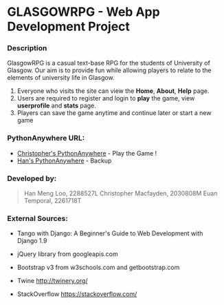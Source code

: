 # GLASGOWRPG - Web App Development Project

### Description

GlasgowRPG is a casual text-base RPG for the students of University of Glasgow. Our aim is to provide fun while allowing players to relate to the elements of university life in Glasgow.
1. Everyone who visits the site can view the **Home**, **About**, **Help** page. 
2. Users are required to register and login to **play** the game, view **userprofile** and **stats** page.
3. Players can save the game anytime and continue later or start a new game 

### PythonAnywhere URL:

* [Christopher's PythonAnywhere] - Play the Game !
* [Han's PythonAnywhere] - Backup 


### Developed by:
>Han Meng Loo, 2288527L
>Christopher Macfayden, 2030808M
>Euan Temporal,  2261718T

### External Sources:
- Tango with Django: A Beginner's Guide to Web Development with Django 1.9
- jQuery library from googleapis.com
- Bootstrap v3 from w3schools.com and getbootstrap.com
- Twine http://twinery.org/
- StackOverflow https://stackoverflow.com/



   [Christopher's PythonAnywhere]: <http://2030808m.pythonanywhere.com/ >
   [Han's PythonAnywhere]: <http://nickhan123.pythonanywhere.com/ >
   

